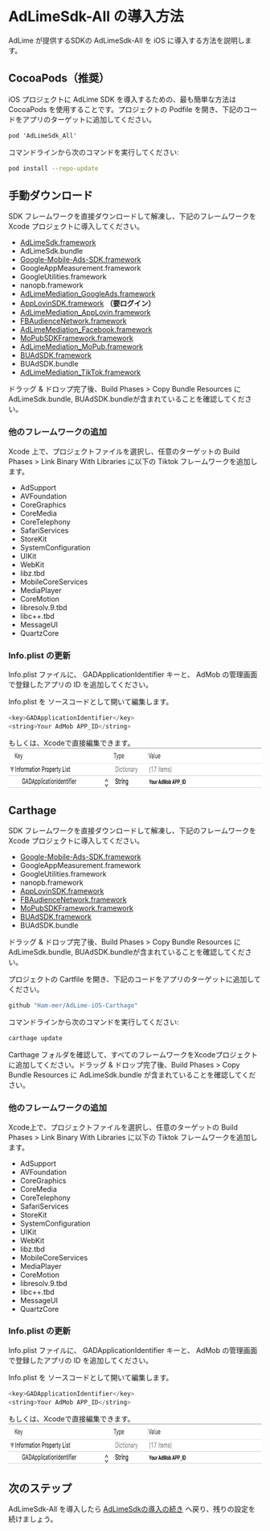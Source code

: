 # AdLimeSdk-All の導入方法

AdLime が提供するSDKの AdLimeSdk-All を iOS に導入する方法を説明します。

## CocoaPods（推奨）
iOS プロジェクトに AdLime SDK を導入するための、最も簡単な方法は CocoaPods を使用することです。プロジェクトの Podfile を開き、下記のコードをアプリのターゲットに追加してください。
```objectivec
pod 'AdLimeSdk_All'
```

コマンドラインから次のコマンドを実行してください:
```sh
pod install --repo-update
```

## 手動ダウンロード
SDK フレームワークを直接ダウンロードして解凍し、下記のフレームワークを Xcode プロジェクトに導入してください。

- [AdLimeSdk.framework](https://github.com/Ham-mer/AdLime-iOS-Pub/raw/master/DownloadZip/AdLimeSdk/1.6.7.zip)
- AdLimeSdk.bundle
- [Google-Mobile-Ads-SDK.framework](https://developers.google.cn/admob/ios/download)
- GoogleAppMeasurement.framework
- GoogleUtilities.framework
- nanopb.framework
- [AdLimeMediation_GoogleAds.framework](https://github.com/Ham-mer/AdLime-iOS-Pub/raw/master/DownloadZip/AdLimeMediation_GoogleAds/7.55.0.1.zip)
- [AppLovinSDK.framework](https://dash.applovin.com/docs/sdk/download?type=ios-main)  **（要ログイン）**
- [AdLimeMediation_AppLovin.framework](https://github.com/Ham-mer/AdLime-iOS-Pub/raw/master/DownloadZip/AdLimeMediation_AppLovin/6.11.3.0.zip)
- [FBAudienceNetwork.framework](https://github.com/Ham-mer/AdLime-iOS-Pub/raw/master/DownloadZip/Networks/FBAudienceNetwork/FBAudienceNetwork_5.6.0.zip)
- [AdLimeMediation_Facebook.framework](https://github.com/Ham-mer/AdLime-iOS-Pub/raw/master/DownloadZip/AdLimeMediation_Facebook/5.6.0.2.zip)
- [MoPubSDKFramework.framework](https://github.com/mopub/mopub-ios-sdk/releases/download/5.11.0/mopub-framework-5.11.0.zip)
- [AdLimeMediation_MoPub.framework](https://github.com/Ham-mer/AdLime-iOS-Pub/raw/master/DownloadZip/AdLimeMediation_MoPub/5.11.0.0.zip)
- [BUAdSDK.framework](https://github.com/Ham-mer/AdLime-iOS-Pub/raw/master/DownloadZip/Networks/BUAdSDK/BUAdSDK_2.7.5.2.zip)
- BUAdSDK.bundle
- [AdLimeMediation_TikTok.framework](https://github.com/Ham-mer/AdLime-iOS-Pub/raw/master/DownloadZip/AdLimeMediation_TikTok/2.7.5.2.5.zip)

ドラッグ & ドロップ完了後、Build Phases > Copy Bundle Resources に AdLimeSdk.bundle,  BUAdSDK.bundleが含まれていることを確認してください。

### 他のフレームワークの追加
Xcode 上で、プロジェクトファイルを選択し、任意のターゲットの Build Phases > Link Binary With Libraries に以下の Tiktok フレームワークを追加します。

- AdSupport
- AVFoundation
- CoreGraphics
- CoreMedia
- CoreTelephony
- SafariServices
- StoreKit
- SystemConfiguration
- UIKit
- WebKit
- libz.tbd
- MobileCoreServices
- MediaPlayer
- CoreMotion
- libresolv.9.tbd
- libc++.tbd
- MessageUI
- QuartzCore

### Info.plist の更新

Info.plist ファイルに、 GADApplicationIdentifier キーと、 AdMob の管理画面で登録したアプリの ID を追加してください。

Info.plist を ソースコードとして開いて編集します。
```objectivec
<key>GADApplicationIdentifier</key>
<string>Your AdMob APP_ID</string>
```
もしくは、Xcodeで直接編集できます。
<img src="./../images/ios/mediation_admob_app_id_plist.png" height="80" />

## Carthage
SDK フレームワークを直接ダウンロードして解凍し、下記のフレームワークを Xcode プロジェクトに導入してください。
- [Google-Mobile-Ads-SDK.framework](https://developers.google.cn/admob/ios/download)
- GoogleAppMeasurement.framework
- GoogleUtilities.framework
- nanopb.framework
- [AppLovinSDK.framework](https://dash.applovin.com/docs/sdk/download?type=ios-main)
- [FBAudienceNetwork.framework](https://github.com/Ham-mer/AdLime-iOS-Pub/raw/master/DownloadZip/Networks/FBAudienceNetwork/FBAudienceNetwork_5.6.0.zip)
- [MoPubSDKFramework.framework](https://github.com/mopub/mopub-ios-sdk/releases/download/5.11.0/mopub-framework-5.11.0.zip)
- [BUAdSDK.framework](https://github.com/Ham-mer/AdLime-iOS-Pub/raw/master/DownloadZip/Networks/BUAdSDK/BUAdSDK_2.7.5.2.zip)
- BUAdSDK.bundle

ドラッグ & ドロップ完了後、Build Phases > Copy Bundle Resources に AdLimeSdk.bundle,  BUAdSDK.bundleが含まれていることを確認してください。

プロジェクトの Cartfile を開き、下記のコードをアプリのターゲットに追加してください。
```objectivec
github "Ham-mer/AdLime-iOS-Carthage"
```

コマンドラインから次のコマンドを実行してください:
```objectivec
carthage update
```

Carthage フォルダを確認して、すべてのフレームワークをXcodeプロジェクトに追加してください。ドラッグ & ドロップ完了後、Build Phases > Copy Bundle Resources に AdLimeSdk.bundle が含まれていることを確認してください。
### 他のフレームワークの追加
Xcode上で、プロジェクトファイルを選択し、任意のターゲットの Build Phases > Link Binary With Libraries に以下の Tiktok フレームワークを追加します。

- AdSupport
- AVFoundation
- CoreGraphics
- CoreMedia
- CoreTelephony
- SafariServices
- StoreKit
- SystemConfiguration
- UIKit
- WebKit
- libz.tbd
- MobileCoreServices
- MediaPlayer
- CoreMotion
- libresolv.9.tbd
- libc++.tbd
- MessageUI
- QuartzCore

### Info.plist の更新

Info.plist ファイルに、 GADApplicationIdentifier キーと、 AdMob の管理画面で登録したアプリの ID を追加してください。

Info.plist を ソースコードとして開いて編集します。
```objectivec
<key>GADApplicationIdentifier</key>
<string>Your AdMob APP_ID</string>
```
もしくは、Xcodeで直接編集できます。
<img src="./../images/ios/mediation_admob_app_id_plist.png" height="80" />

## 次のステップ
AdLimeSdk-All を導入したら [AdLimeSdkの導入の続き](./init.md#Linker-Flags-の追加) へ戻り、残りの設定を続けましょう。
